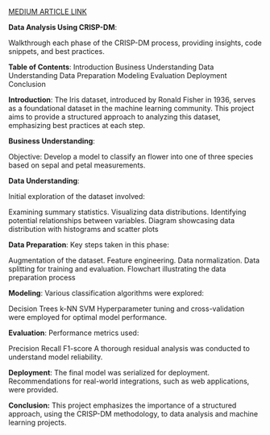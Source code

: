 [MEDIUM ARTICLE LINK]([https://youtu.be/bIeW2SjJ_Kk](https://medium.com/@saipraneethk181200/applying-crisp-dm-to-the-flower-species-dataset-88e648663ca9))


**Data Analysis Using CRISP-DM**:

Walkthrough each phase of the CRISP-DM process, providing insights, code snippets, and best practices.

**Table of Contents**:
Introduction
Business Understanding
Data Understanding
Data Preparation
Modeling
Evaluation
Deployment
Conclusion

**Introduction**:
The Iris dataset, introduced by Ronald Fisher in 1936, serves as a foundational dataset in the machine learning community. This project aims to provide a structured approach to analyzing this dataset, emphasizing best practices at each step.

**Business Understanding**:

Objective:
Develop a model to classify an flower into one of three species based on sepal and petal measurements.

**Data Understanding**:

Initial exploration of the dataset involved:

Examining summary statistics.
Visualizing data distributions.
Identifying potential relationships between variables.
Diagram showcasing data distribution with histograms and scatter plots

**Data Preparation**:
Key steps taken in this phase:

Augmentation of the dataset.
Feature engineering.
Data normalization.
Data splitting for training and evaluation.
Flowchart illustrating the data preparation process

**Modeling**:
Various classification algorithms were explored:

Decision Trees
k-NN
SVM
Hyperparameter tuning and cross-validation were employed for optimal model performance.

**Evaluation**:
Performance metrics used:

Precision
Recall
F1-score
A thorough residual analysis was conducted to understand model reliability.

**Deployment**:
The final model was serialized for deployment. Recommendations for real-world integrations, such as web applications, were provided.

**Conclusion:**
This project emphasizes the importance of a structured approach, using the CRISP-DM methodology, to data analysis and machine learning projects.
